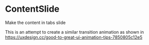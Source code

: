 # ContentSlide

Make the content in tabs slide

This is an attempt to create a similar transition animation as shown 
in https://uxdesign.cc/good-to-great-ui-animation-tips-7850805c12e5
